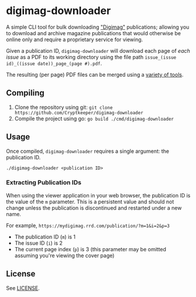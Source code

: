 # digimag-downloader
A simple CLI tool for bulk downloading ["Digimag"](https://mydigimag.rrd.com/) publications; allowing you to download and archive magazine publications that would otherwise be online only and require a proprietary service for viewing.

Given a publication ID, `digimag-downloader` will download each page of _each issue_ as a PDF to its working directory using the file path `issue_(issue id)_((issue date))_page_(page #).pdf`.

The resulting (per page) PDF files can be merged using a [variety of tools](https://superuser.com/questions/54041/how-to-merge-pdfs-using-imagemagick-resolution-problem).

## Compiling
1. Clone the repository using git: `git clone https://github.com/Cryptkeeper/digimag-downloader`
2. Compile the project using go: `go build ./cmd/digimag-downloader`

## Usage
Once compiled, `digimag-downloader` requires a single argument: the publication ID.

`./digimag-downloader <publication ID>`

### Extracting Publication IDs
When using the viewer application in your web browser, the publication ID is the value of the `m` parameter. This is a persistent value and should not change unless the publication is discontinued and restarted under a new name.

For example, `https://mydigimag.rrd.com/publication/?m=1&i=2&p=3`
* The publication ID (`m`) is 1
* The issue ID (`i`) is 2
* The current page index (`p`) is 3 (this parameter may be omitted assuming you're viewing the cover page)

## License
See [LICENSE](LICENSE).

